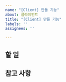 ```yaml
---
name: "[Client] 만들 기능"
about: 클라이언트
title: "[Client] 만들 기능"
labels: ''
assignees: ''

---
```


## 할 일


## 참고 사항
